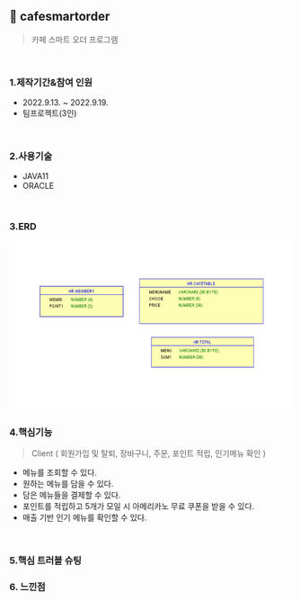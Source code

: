 ## :pushpin: cafesmartorder
>카페 스마트 오더 프로그램 


</br>

### 1.제작기간&참여 인원
* 2022.9.13. ~ 2022.9.19.   
* 팀프로젝트(3인)

</br>

### 2.사용기술
* JAVA11   
* ORACLE

</br>

### 3.ERD
<img src="./ERD.jpg" width="600" height="300">

</br>

### 4.핵심기능

>Client ( 회원가입 및 탈퇴, 장바구니, 주문, 포인트 적립, 인기메뉴 확인 )   
- 메뉴를 조회할 수 있다.   
- 원하는 메뉴를 담을 수 있다.   
- 담은 메뉴들을 결제할 수 있다.   
- 포인트를 적립하고 5개가 모일 시 아메리카노 무료 쿠폰을 받을 수 있다.   
- 매출 기반 인기 메뉴를 확인할 수 있다.

</br>

### 5.핵심 트러블 슈팅 

### 6. 느낀점


